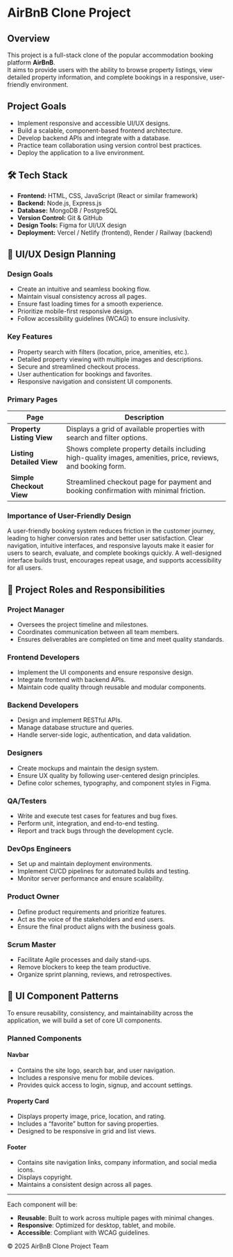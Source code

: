 # AirBnB Clone Project

## Overview
This project is a full-stack clone of the popular accommodation booking platform **AirBnB**.  
It aims to provide users with the ability to browse property listings, view detailed property information, and complete bookings in a responsive, user-friendly environment.

## Project Goals
- Implement responsive and accessible UI/UX designs.
- Build a scalable, component-based frontend architecture.
- Develop backend APIs and integrate with a database.
- Practice team collaboration using version control best practices.
- Deploy the application to a live environment.

## 🛠 Tech Stack
- **Frontend:** HTML, CSS, JavaScript (React or similar framework)
- **Backend:** Node.js, Express.js
- **Database:** MongoDB / PostgreSQL
- **Version Control:** Git & GitHub
- **Design Tools:** Figma for UI/UX design
- **Deployment:** Vercel / Netlify (frontend), Render / Railway (backend)

## 🎨 UI/UX Design Planning

### **Design Goals**
- Create an intuitive and seamless booking flow.
- Maintain visual consistency across all pages.
- Ensure fast loading times for a smooth experience.
- Prioritize mobile-first responsive design.
- Follow accessibility guidelines (WCAG) to ensure inclusivity.

### **Key Features**
- Property search with filters (location, price, amenities, etc.).
- Detailed property viewing with multiple images and descriptions.
- Secure and streamlined checkout process.
- User authentication for bookings and favorites.
- Responsive navigation and consistent UI components.

### **Primary Pages**
| Page | Description |
|------|-------------|
| **Property Listing View** | Displays a grid of available properties with search and filter options. |
| **Listing Detailed View** | Shows complete property details including high-quality images, amenities, price, reviews, and booking form. |
| **Simple Checkout View** | Streamlined checkout page for payment and booking confirmation with minimal friction. |

### **Importance of User-Friendly Design**
A user-friendly booking system reduces friction in the customer journey, leading to higher conversion rates and better user satisfaction. Clear navigation, intuitive interfaces, and responsive layouts make it easier for users to search, evaluate, and complete bookings quickly. A well-designed interface builds trust, encourages repeat usage, and supports accessibility for all users.

## 👥 Project Roles and Responsibilities

### **Project Manager**
- Oversees the project timeline and milestones.
- Coordinates communication between all team members.
- Ensures deliverables are completed on time and meet quality standards.

### **Frontend Developers**
- Implement the UI components and ensure responsive design.
- Integrate frontend with backend APIs.
- Maintain code quality through reusable and modular components.

### **Backend Developers**
- Design and implement RESTful APIs.
- Manage database structure and queries.
- Handle server-side logic, authentication, and data validation.

### **Designers**
- Create mockups and maintain the design system.
- Ensure UX quality by following user-centered design principles.
- Define color schemes, typography, and component styles in Figma.

### **QA/Testers**
- Write and execute test cases for features and bug fixes.
- Perform unit, integration, and end-to-end testing.
- Report and track bugs through the development cycle.

### **DevOps Engineers**
- Set up and maintain deployment environments.
- Implement CI/CD pipelines for automated builds and testing.
- Monitor server performance and ensure scalability.

### **Product Owner**
- Define product requirements and prioritize features.
- Act as the voice of the stakeholders and end users.
- Ensure the final product aligns with the business goals.

### **Scrum Master**
- Facilitate Agile processes and daily stand-ups.
- Remove blockers to keep the team productive.
- Organize sprint planning, reviews, and retrospectives.

## 🧩 UI Component Patterns

To ensure reusability, consistency, and maintainability across the application, we will build a set of core UI components.

### **Planned Components**

#### **Navbar**
- Contains the site logo, search bar, and user navigation.
- Includes a responsive menu for mobile devices.
- Provides quick access to login, signup, and account settings.

#### **Property Card**
- Displays property image, price, location, and rating.
- Includes a “favorite” button for saving properties.
- Designed to be responsive in grid and list views.

#### **Footer**
- Contains site navigation links, company information, and social media icons.
- Displays copyright.
- Maintains a consistent design across all pages.

---

Each component will be:
- **Reusable**: Built to work across multiple pages with minimal changes.
- **Responsive**: Optimized for desktop, tablet, and mobile.
- **Accessible**: Compliant with WCAG guidelines.



© 2025 AirBnB Clone Project Team
